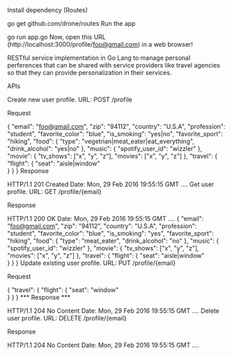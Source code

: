 Install dependency (Routes)

go get github.com/drone/routes
Run the app

go run app.go
Now, open this URL (http://localhost:3000/profile/foo@gmail.com) in a web browser!



RESTful service implementation in Go Lang to manage personal perferences that can be shared with service providers like travel agencies so that they can provide personalization in their services.

APIs

Create new user profile.
URL: POST /profile

Request

{
    "email": "foo@gmail.com",
    "zip": "94112",
    "country": "U.S.A",
    "profession": "student",
    "favorite_color": "blue",
    "is_smoking": "yes|no",
    "favorite_sport": "hiking",
    "food": {
        "type": "vegetrian|meat_eater|eat_everything",
        "drink_alcohol": "yes|no"
    },
    "music": {
        "spotify_user_id": "wizzler"
    },
    "movie": {
        "tv_shows": ["x", "y", "z"],
        "movies": ["x", "y", "z"]
    },
    "travel": {
        "flight": {
            "seat": "aisle|window"            
        }
    }
}
Response

HTTP/1.1 201 Created
Date: Mon, 29 Feb 2016 19:55:15 GMT
....
Get user profile.
URL: GET /profile/{email}

Response

HTTP/1.1 200 OK
Date: Mon, 29 Feb 2016 19:55:15 GMT
....
{
    "email": "foo@gmail.com",
    "zip": "94112",
    "country": "U.S.A",
    "profession": "student",
    "favorite_color": "blue",
    "is_smoking": "yes",
    "favorite_sport": "hiking",
    "food": {
        "type": "meat_eater",
        "drink_alcohol": "no"
    },
    "music": {
        "spotify_user_id": "wizzler"
    },
    "movie": {
        "tv_shows": ["x", "y", "z"],
        "movies": ["x", "y", "z"]
    },
    "travel": {
        "flight": {
            "seat": "aisle|window"            
        }
    }
}
Update existing user profile.
URL: PUT /profile/{email}

Request

{
    "travel": {
        "flight": {
            "seat": "window"            
        }
    }
}
*** Response ***

HTTP/1.1 204 No Content
Date: Mon, 29 Feb 2016 19:55:15 GMT
....
Delete user profile.
URL: DELETE /profile/{email}

Response

HTTP/1.1 204 No Content
Date: Mon, 29 Feb 2016 19:55:15 GMT
....